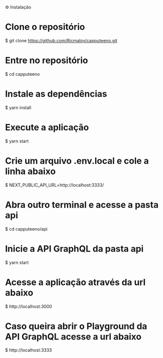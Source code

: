 ⚙️ Instalação

# Clone o repositório
$ git clone https://github.com/Ricmaloy/capputeeno.git

# Entre no repositório
$ cd capputeeno

# Instale as dependências
$ yarn install

# Execute a aplicação
$ yarn start

# Crie um arquivo .env.local e cole a linha abaixo
$ NEXT_PUBLIC_API_URL=http://localhost:3333/

# Abra outro terminal e acesse a pasta api
$ cd capputeeno/api

# Inicie a API GraphQL da pasta api
$ yarn start

# Acesse a aplicação através da url abaixo
$ http://localhost:3000

# Caso queira abrir o Playground da API GraphQL acesse a url abaixo
$ http://localhost:3333
